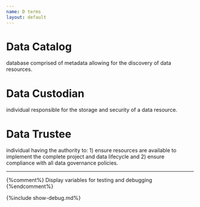 ```yaml
---
name: D terms
layout: default
---
```

# Data Catalog
database comprised of metadata allowing for the discovery of data resources.

# Data Custodian
individual responsible for the storage and security of a data resource.

# Data Trustee
individual having the authority to: 1) ensure resources are available to implement the complete project and data lifecycle and 2) ensure compliance with all data governance policies.

---
{%comment%}
  Display variables for testing and debugging
{%endcomment%}

{%include show-debug.md%}
